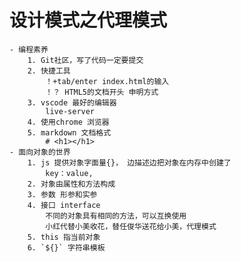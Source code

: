 # 设计模式之代理模式

    - 编程素养
        1. Git社区，写了代码一定要提交
        2. 快捷工具
            ！+tab/enter index.html的输入
            ！？ HTML5的文档开头 申明方式
        3. vscode 最好的编辑器
            live-server
        4. 使用chrome 浏览器
        5. markdown 文档格式
            # <h1></h1>
    - 面向对象的世界
        1. js 提供对象字面量{}， 边描述边把对象在内存中创建了
            key：value,
        2. 对象由属性和方法构成
        3. 参数 形参和实参
        4. 接口 interface
            不同的对象具有相同的方法，可以互换使用
            小红代替小美收花，替任俊华送花给小美，代理模式
        5. this 指当前对象
        6. `${}` 字符串模板